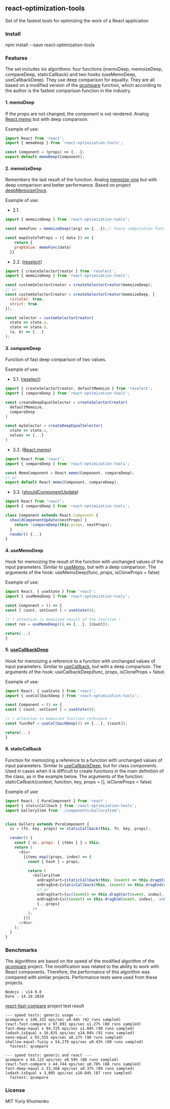 ## react-optimization-tools
Set of the fastest tools for optimizing the work of a React application

### Install
npm install --save react-optimization-tools

### Features

The set includes six algorithms: four functions (memoDeep, memoizeDeep, compareDeep, staticCallback) and two hooks (useMemoDeep, useCallbackDeep). They use deep comparison for equality.
They are all based on a modified version of the [qcompare](https://github.com/Yuriy-Khomenko/qcompare) function, which according to the author is the fastest comparison function in the industry.

#### 1. memoDeep
If the props are not changed, the component is not rendered. Analog [React.memo](https://reactjs.org/docs/react-api.html#reactmemo) but with deep comparison.

Example of use:
```javascript
import React from 'react';
import { memoDeep } from 'react-optimization-tools';

const Component = (props) => {...};
export default memoDeep(Component);
```

#### 2. memoizeDeep
Remembers the last result of the function. Analog [memoize-one](https://github.com/alexreardon/memoize-one) but with deep comparison and better performance. Based on project [deepMemoizeOnce](https://github.com/Yuriy-Khomenko/deep-memoize-once).

Example of use:
- 2.1.
```javascript
import { memoizeDeep } from 'react-optimization-tools';

const memoFunc = memoizeDeep((arg) => {...});// heavy computation function

const mapStateToProps = ({ data }) => {
    return {
    propValue: memoFunc(data)
  }}
  ```

- 2.2. ([reselect](https://github.com/reduxjs/reselect))
```javascript
import { createSelectorCreator } from 'reselect';
import { memoizeDeep } from 'react-optimization-tools';

const customSelectorCreator = createSelectorCreator(memoizeDeep);
// or
const customSelectorCreator = createSelectorCreator(memoizeDeep, {
  circular: true,
  strict: true
});

const selector = customSelectorCreator(
  state => state.a,
  state => state.b,
  (a, b) => {...}
);
```

#### 3. compareDeep
Function of fast deep comparison of two values.

Example of use:
- 3.1. ([reselect](https://github.com/reduxjs/reselect))
```javascript
import { createSelectorCreator, defaultMemoize } from 'reselect';
import { compareDeep } from 'react-optimization-tools';

const createDeepEqualSelector = createSelectorCreator(
  defaultMemoize,
  compareDeep
)

const mySelector = createDeepEqualSelector(
  state => state.a,
  values => {...}
)
```

- 3.2. ([React.memo](https://reactjs.org/docs/react-api.html#reactmemo))
```javascript
import React from 'react';
import { compareDeep } from 'react-optimization-tools';

const MemoComponent = React.memo(Component, compareDeep);
// or
export default React.memo(Component, compareDeep);
```

- 3.3. ([shouldComponentUpdate](https://reactjs.org/docs/optimizing-performance.html#shouldcomponentupdate-in-action))
```javascript
import React from 'react';
import { compareDeep } from 'react-optimization-tools';

class Component extends React.Component {
  shouldComponentUpdate(nextProps) {
    return !compareDeep(this.props, nextProps);
  }
  render() {...}
}
```

#### 4. useMemoDeep
Hook for memoizing the result of the function with unchanged values of the input parameters. Similar to [useMemo](https://reactjs.org/docs/hooks-reference.html#usememo), but with a deep comparison.
The arguments of the hook: useMemoDeep(func, props, isCloneProps = false)

Example of use:
```javascript
import React, { useState } from 'react';
import { useMemoDeep } from 'react-optimization-tools';

const Component = () => {
const [ count, setCount ] = useState(0);

// ! attention is memoized result of the function !
const res = useMemoDeep(() => {...}, [count]);

return(...)
}
```

#### 5. <a href="#usecallbackdeep">useCallbackDeep</a>
Hook for memoizing a reference to a function with unchanged values of input parameters. Similar to [useCallback](https://reactjs.org/docs/hooks-reference.html#usecallback), but with a deep comparison.
The arguments of the hook: useCallbackDeep(func, props, isCloneProps = false)

Example of use:
```javascript
import React, { useState } from 'react';
import { useCallbackDeep } from 'react-optimization-tools';

const Component = () => {
const [ count, setCount ] = useState(0);

// ! attention is memoized function reference !
const funcRef = useCallbackDeep(() => {...}, [count]);

return(...)
}
```

#### 6. staticCallback
Function for memoizing a reference to a function with unchanged values of input parameters. Similar to [useCallbackDeep](https://www.npmjs.com/package/react-optimization-tools#usecallbackdeep), but for class components. Used in cases when it is difficult to create functions in the main definition of the class, as in the example below.
The arguments of the function: staticCallback(context, function, key, props = [], isCloneProps = false)

Example of use:
```javascript
import React, { PureComponent } from 'react';
import { staticCallback } from 'react-optimization-tools';
import GalleryItem from './components/GalleryItem';


class Gallery extends PureComponent {
  sc = (fn, key, props) => staticCallback(this, fn, key, props);

  render() {
    const { sc, props: { items } } = this;
    return (
      <div>
        {items.map((props, index) => {
          const { hash } = props;

          return (
            <GalleryItem
              onDragStart={staticCallback(this, (event) => this.dragStart(event, index), `onDragStart${hash}`, [index])}
              onDragEnd={staticCallback(this, (event) => this.dragEnd(event, index), `onDragEnd${hash}`, [index])}
              // or        
              onDragStart={sc((event) => this.dragStart(event, index), `onDragStart${hash}`, [index])}
              onDragEnd={sc((event) => this.dragEnd(event, index), `onDragEnd${hash}`, [index])}
              {...props}
            />
          );
        })}
      </div>
    );
  }
}
```

### Benchmarks
The algorithms are based on the speed of the modified algorithm of the [qcompare](https://github.com/Yuriy-Khomenko/qcompare) project. The modification was related to the ability to work with React components. Therefore, the performance of this algorithm was compared with similar projects. Performance tests were used from these projects.

```
Nodejs - v14.9.0
Date - 14.10.2020
```

[react-fast-compare](https://github.com/FormidableLabs/react-fast-compare) project test result

```
--- speed tests: generic usage ---
qcompare x 140,332 ops/sec ±0.44% (92 runs sampled)
react-fast-compare x 97,891 ops/sec ±1.27% (88 runs sampled)
fast-deep-equal x 94,725 ops/sec ±1.04% (90 runs sampled)
lodash.isEqual x 16,635 ops/sec ±24.04% (91 runs sampled)
nano-equal x 93,555 ops/sec ±0.27% (90 runs sampled)
shallow-equal-fuzzy x 54,279 ops/sec ±0.43% (89 runs sampled)
  fastest: qcompare

--- speed tests: generic and react ---
qcompare x 64,123 ops/sec ±0.59% (88 runs sampled)
react-fast-compare x 44,744 ops/sec ±0.70% (88 runs sampled)
fast-deep-equal x 33,168 ops/sec ±0.37% (89 runs sampled)
lodash.isEqual x 3,085 ops/sec ±10.04% (87 runs sampled)
  fastest: qcompare
```

### License

MIT Yuriy Khomenko